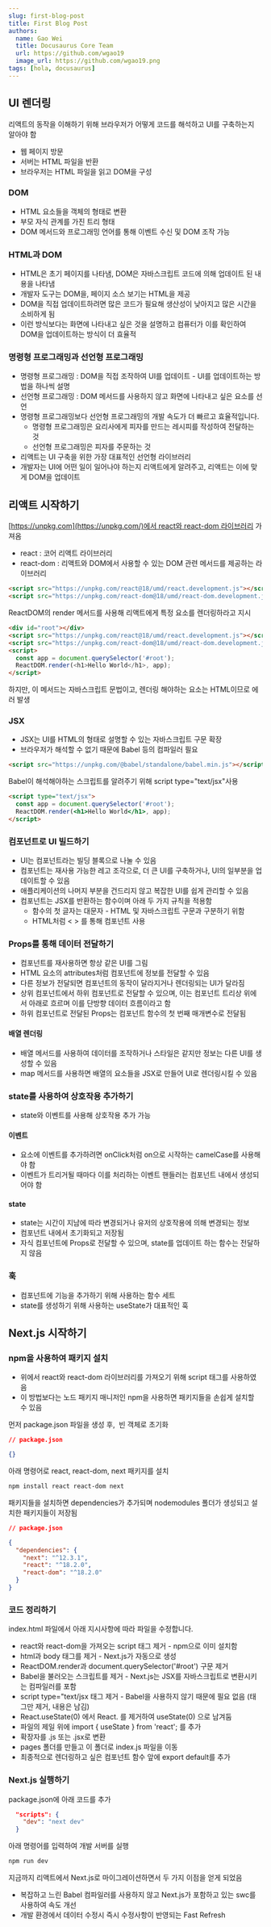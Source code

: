 ```yaml
---
slug: first-blog-post
title: First Blog Post
authors:
  name: Gao Wei
  title: Docusaurus Core Team
  url: https://github.com/wgao19
  image_url: https://github.com/wgao19.png
tags: [hola, docusaurus]
---
```


## UI 렌더링

리액트의 동작을 이해하기 위해 브라우저가 어떻게 코드를 해석하고 UI를 구축하는지 알아야 함

- 웹 페이지 방문
- 서버는 HTML 파일을 반환
- 브라우저는 HTML 파일을 읽고 DOM을 구성

### DOM

- HTML 요소들을 객체의 형태로 변환
- 부모 자식 관계를 가진 트리 형태
- DOM 메서드와 프로그래밍 언어를 통해 이벤트 수신 및 DOM 조작 가능

### HTML과 DOM

- HTML은 초기 페이지를 나타냄, DOM은 자바스크립트 코드에 의해 업데이트 된 내용을 나타냄
- 개발자 도구는 DOM을, 페이지 소스 보기는 HTML을 제공
- DOM을 직접 업데이트하려면 많은 코드가 필요해 생산성이 낮아지고 많은 시간을 소비하게 됨
- 이런 방식보다는 화면에 나타내고 싶은 것을 설명하고 컴퓨터가 이를 확인하여 DOM을 업데이트하는 방식이 더 효율적

### 명령형 프로그래밍과 선언형 프로그래밍

- 명령형 프로그래밍 : DOM을 직접 조작하여 UI를 업데이트 - UI를 업데이트하는 방법을 하나씩 설명
- 선언형 프로그래밍 : DOM 메서드를 사용하지 않고 화면에 나타내고 싶은 요소를 선언
- 명령형 프로그래밍보다 선언형 프로그래밍의 개발 속도가 더 빠르고 효율적입니다.
  - 명령형 프로그래밍은 요리사에게 피자를 만드는 레시피를 작성하여 전달하는 것
  - 선언형 프로그래밍은 피자를 주문하는 것
- 리액트는 UI 구축을 위한 가장 대표적인 선언형 라이브러리
- 개발자는 UI에 어떤 일이 일어나야 하는지 리액트에게 알려주고, 리액트는 이에 맞게 DOM을 업데이트

## 리액트 시작하기

[https://unpkg.com](https://unpkg.com/)에서 react와 react-dom 라이브러리 가져옴

- react : 코어 리액트 라이브러리
- react-dom : 리액트와 DOM에서 사용할 수 있는 DOM 관련 메서드를 제공하는 라이브러리

```html
<script src="https://unpkg.com/react@18/umd/react.development.js"></script>
<script src="https://unpkg.com/react-dom@18/umd/react-dom.development.js"></script>
```

ReactDOM의 render 메서드를 사용해 리액트에게 특정 요소를 렌더링하라고 지시

```html
<div id="root"></div>
<script src="https://unpkg.com/react@18/umd/react.development.js"></script>
<script src="https://unpkg.com/react-dom@18/umd/react-dom.development.js"></script>
<script>
  const app = document.querySelector('#root');
  ReactDOM.render(<h1>Hello World</h1>, app);
</script>
```

하지만, 이 메서드는 자바스크립트 문법이고, 렌더링 해야하는 요소는 HTML이므로 에러 발생

### JSX

- JSX는 UI를 HTML의 형태로 설명할 수 있는 자바스크립트 구문 확장
- 브라우저가 해석할 수 없기 때문에 Babel 등의 컴파일러 필요

```html
<script src="https://unpkg.com/@babel/standalone/babel.min.js"></script>
```

Babel이 해석해야하는 스크립트를 알려주기 위해 script type="text/jsx"사용

```html
<script type="text/jsx">
  const app = document.querySelector('#root');
  ReactDOM.render(<h1>Hello World</h1>, app);
</script>
```

### 컴포넌트로 UI 빌드하기

- UI는 컴포넌트라는 빌딩 블록으로 나눌 수 있음
- 컴포넌트는 재사용 가능한 레고 조각으로, 더 큰 UI를 구축하거나, UI의 일부분을 업데이트할 수 있음
- 애플리케이션의 나머지 부분을 건드리지 않고 복잡한 UI를 쉽게 관리할 수 있음
- 컴포넌트는 JSX를 반환하는 함수이며 아래 두 가지 규칙을 적용함
  - 함수의 첫 글자는 대문자 - HTML 및 자바스크립트 구문과 구분하기 위함
  - HTML처럼 < > 를 통해 컴포넌트 사용

### Props를 통해 데이터 전달하기

- 컴포넌트를 재사용하면 항상 같은 UI를 그림
- HTML 요소의 attributes처럼 컴포넌트에 정보를 전달할 수 있음
- 다른 정보가 전달되면 컴포넌트의 동작이 달라지거나 렌더링되는 UI가 달라짐
- 상위 컴포넌트에서 하위 컴포넌트로 전달할 수 있으며, 이는 컴포넌트 트리상 위에서 아래로 흐르며 이를 단방향 데이터 흐름이라고 함
- 하위 컴포넌트로 전달된 Props는 컴포넌트 함수의 첫 번째 매개변수로 전달됨

#### 배열 렌더링

- 배열 메서드를 사용하여 데이터를 조작하거나 스타일은 같지만 정보는 다른 UI를 생성할 수 있음
- map 메서드를 사용하면 배열의 요소들을 JSX로 만들어 UI로 렌더링시킬 수 있음

### state를 사용하여 상호작용 추가하기

- state와 이벤트를 사용해 상호작용 추가 가능

#### 이벤트

- 요소에 이벤트를 추가하려면 onClick처럼 on으로 시작하는 camelCase를 사용해야 함
- 이벤트가 트리거될 때마다 이를 처리하는 이벤트 핸들러는 컴포넌트 내에서 생성되어야 함

#### state

- state는 시간이 지남에 따라 변경되거나 유저의 상호작용에 의해 변경되는 정보
- 컴포넌트 내에서 초기화되고 저장됨
- 자식 컴포넌트에 Props로 전달할 수 있으며, state를 업데이트 하는 함수는 전달하지 않음

### 훅

- 컴포넌트에 기능을 추가하기 위해 사용하는 함수 세트
- state를 생성하기 위해 사용하는 useState가 대표적인 훅

## Next.js 시작하기

### npm을 사용하여 패키지 설치

- 위에서 react와 react-dom 라이브러리를 가져오기 위해 script 태그를 사용하였음
- 이 방법보다는 노드 패키지 매니저인 npm을 사용하면 패키지들을 손쉽게 설치할 수 있음

먼저 package.json 파일을 생성 후,  빈 객체로 초기화

```json
// package.json

{}
```

아래 명령어로 react, react-dom, next 패키지를 설치

```zsh
npm install react react-dom next
```

패키지들을 설치하면 dependencies가 추가되며 nodemodules 폴더가 생성되고 설치한 패키지들이 저장됨

```json
// package.json

{
  "dependencies": {
    "next": "^12.3.1",
    "react": "^18.2.0",
    "react-dom": "^18.2.0"
  }
}
```

### 코드 정리하기

index.html 파일에서 아래 지시사항에 따라 파일을 수정합니다.

- react와 react-dom을 가져오는 script 태그 제거 - npm으로 이미 설치함
- html과 body 태그를 제거 - Next.js가 자동으로 생성
- ReactDOM.render과 document.querySelector('#root') 구문 제거
- Babel을 불러오는 스크립트를 제거 - Next.js는 JSX를 자바스크립트로 변환시키는 컴파일러를 포함
- script type="text/jsx 태그 제거 - Babel을 사용하지 않기 때문에 필요 없음 (태그만 제거, 내용은 남김)
- React.useState(0) 에서 React. 를 제거하여 useState(0) 으로 남겨둠
- 파일의 제일 위에 import { useState } from 'react'; 를 추가
- 확장자를 .js 또는 .jsx로 변환
- pages 폴더를 만들고 이 폴더로 index.js 파일을 이동
- 최종적으로 렌더링하고 싶은 컴포넌트 함수 앞에 export default를 추가

### Next.js 실행하기

package.json에 아래 코드를 추가

```json
  "scripts": {
    "dev": "next dev"
  }
```

아래 명령어를 입력하여 개발 서버를 실행

```zsh
npm run dev
```

지금까지 리액트에서 Next.js로 마이그레이션하면서 두 가지 이점을 얻게 되었음

- 복잡하고 느린 Babel 컴파일러를 사용하지 않고 Next.js가 포함하고 있는 swc를 사용하여 속도 개선
- 개발 환경에서 데이터 수정시 즉시 수정사항이 반영되는 Fast Refresh
